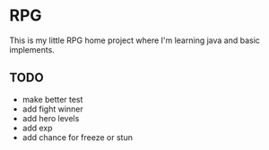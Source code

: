 # RPG
This is my little RPG home project where I'm learning java and basic implements.
## TODO
- make better test
- add fight winner
- add hero levels
- add exp
- add chance for freeze or stun